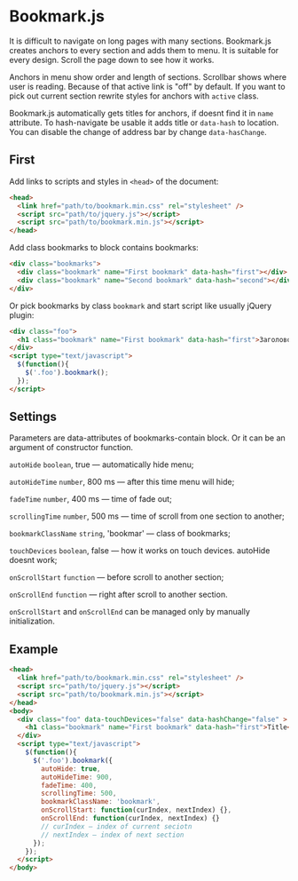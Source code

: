 # Bookmark.js

It is difficult to navigate on long pages with many sections. Bookmark.js creates anchors to every section and adds them to menu. It is suitable for every design. Scroll the page down to see how it works.

Anchors in menu show order and length of sections. Scrollbar shows where user is reading. Because of that active link is "off" by default. If you want to pick out current section rewrite styles for anchors with `active` class.

Bookmark.js automatically gets titles for anchors, if doesnt find it in `name` attribute. To hash-navigate be usable it adds title or `data-hash` to location. You can disable the change of address bar by change `data-hasChange`.


## First

Add links to scripts and styles in `<head>` of the document:

```html
<head>
  <link href="path/to/bookmark.min.css" rel="stylesheet" />
  <script src="path/to/jquery.js"></script>
  <script src="path/to/bookmark.min.js"></script>
</head>
```

Add class bookmarks to block contains bookmarks:		      

```html
<div class="bookmarks">
  <div class="bookmark" name="First bookmark" data-hash="first"></div>
  <div class="bookmark" name="Second bookmark" data-hash="second"></div>
</div>
```
		
Or pick bookmarks by class `bookmark` and start script like usually jQuery plugin:			

```html
<div class="foo">
  <h1 class="bookmark" name="First bookmark" data-hash="first">Заголовок</h1>
</div>
<script type="text/javascript">
  $(function(){
    $('.foo').bookmark();
  });
</script>
```

## Settings

Parameters are data-attributes of bookmarks-contain block. Or it can be an argument of constructor function.

`autoHide` `boolean`, true — automatically hide menu;

`autoHideTime` `number`, 800 ms — after this time menu will hide;

`fadeTime` `number`,  400 ms — time of fade out;

`scrollingTime` `number`, 500 ms — time of scroll from one section to another;

`bookmarkClassName` `string`, 'bookmar' — class of bookmarks;

`touchDevices` `boolean`, false — how it works on touch devices. autoHide doesnt work;

`onScrollStart` `function` — before scroll to another section;

`onScrollEnd` `function` — right after scroll to another section.

`onScrollStart` and `onScrollEnd` can be managed only by manually initialization.

## Example

```html
<head>
  <link href="path/to/bookmark.min.css" rel="stylesheet" />
  <script src="path/to/jquery.js"></script>
  <script src="path/to/bookmark.min.js"></script>
</head>
<body>
  <div class="foo" data-touchDevices="false" data-hashChange="false" >
    <h1 class="bookmark" name="First bookmark" data-hash="first">Title</h1>
  </div>	
  <script type="text/javascript">
    $(function(){
      $('.foo').bookmark({
        autoHide: true,
        autoHideTime: 900,
        fadeTime: 400,
        scrollingTime: 500,
        bookmarkClassName: 'bookmark',
        onScrollStart: function(curIndex, nextIndex) {},
        onScrollEnd: function(curIndex, nextIndex) {}
        // curIndex — index of current seciotn
        // nextIndex — index of next section
      });
    });
  </script>
</body>
```